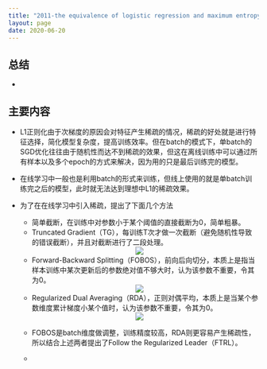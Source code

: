 ```yaml
---
title: "2011-the equivalence of logistic regression and maximum entropymodels "
layout: page
date: 2020-06-20
---
```




## 总结

- 

## 主要内容

- L1正则化由于次梯度的原因会对特征产生稀疏的情况，稀疏的好处就是进行特征选择，简化模型复杂度，提高训练效率。但在batch的模式下，单batch的SGD优化往往由于随机性而达不到稀疏的效果，但这在离线训练中可以通过所有样本以及多个epoch的方式来解决，因为用的只是最后训练完的模型。
- 在线学习中一般也是利用batch的形式来训练，但线上使用的就是单batch训练完之后的模型，此时就无法达到理想中L1的稀疏效果。
- 为了在在线学习中引入稀疏，提出了下面几个方法
    - 简单截断，在训练中对参数小于某个阈值的直接截断为0，简单粗暴。
    - Truncated Gradient（TG），每训练T次才做一次截断（避免随机性导致的错误截断），并且对截断进行了二段处理。
    <div style="text-align: center"><img src="/wiki/attach/images/olinTran-01.png" style="max-width:500px"></div>

    - Forward-Backward Splitting（FOBOS），前向后向切分，本质上是指当样本训练中某次更新后的参数绝对值不够大时，认为该参数不重要，令其为0。
    <div style="text-align: center"><img src="/wiki/attach/images/olinTran-02.png" style="max-width:500px"></div>
    
    - Regularized Dual Averaging（RDA），正则对偶平均，本质上是当某个参数维度累计梯度小某个值时，认为该参数不重要，令其为0。
    <div style="text-align: center"><img src="/wiki/attach/images/olinTran-03.png" style="max-width:500px"></div>
    
    - FOBOS是batch维度做调整，训练精度较高，RDA则更容易产生稀疏性，所以结合上述两者提出了Follow the Regularized Leader（FTRL）。
    
    - 